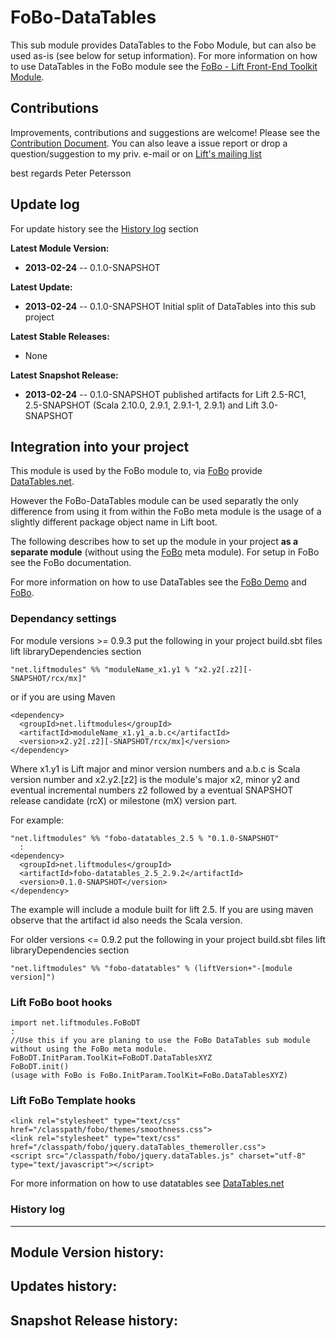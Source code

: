 FoBo-DataTables
=================

This sub module provides DataTables to the Fobo Module, but can also be used as-is (see below for setup information).
For more information on how to use DataTables in the FoBo module see the [FoBo - Lift Front-End Toolkit Module](https://github.com/karma4u101/FoBo).

Contributions
------
Improvements, contributions and suggestions are welcome! Please see the [Contribution Document](https://github.com/karma4u101/FoBo/blob/master/CONTRIBUTING.md). You can also leave a issue report or drop a question/suggestion to my priv. e-mail or on [Lift's mailing list](http://groups.google.com/group/liftweb/) 

best regards 
Peter Petersson 

Update log
----------

For update history see the [History log](https://github.com/karma4u101/FoBo/tree/master/Font-Awesome#history-log) section

**Latest Module Version:**
- **2013-02-24** -- 0.1.0-SNAPSHOT 

**Latest Update:**
- **2013-02-24** -- 0.1.0-SNAPSHOT Initial split of DataTables into this sub project

**Latest Stable Releases:**
- None

**Latest Snapshot Release:**
- **2013-02-24** -- 0.1.0-SNAPSHOT published artifacts for Lift 2.5-RC1, 2.5-SNAPSHOT (Scala 2.10.0, 2.9.1, 2.9.1-1, 2.9.1) and Lift 3.0-SNAPSHOT


Integration into your project 
-------------------------------

This module is used by the FoBo module to, via [FoBo](https://github.com/karma4u101/FoBo/blob/master/README.md) provide [DataTables.net](http://datatables.net/). 

However the FoBo-DataTables module can be used separatly the only difference from using it from within the FoBo meta module is the usage of a slightly different package object name in Lift boot. 

The following describes how to set up the module in your project **as a separate module** (without using the [FoBo](https://github.com/karma4u101/FoBo/blob/master/README.md) meta module). For setup in FoBo see the FoBo documentation.

For more information on how to use DataTables see the [FoBo Demo](http://www.media4u101.se/fobo-lift-template-demo/) and [FoBo](https://github.com/karma4u101/FoBo/blob/master/README.md).  


### Dependancy settings

For module versions >= 0.9.3 put the following in your project build.sbt files lift libraryDependencies section 

    "net.liftmodules" %% "moduleName_x1.y1 % "x2.y2[.z2][-SNAPSHOT/rcx/mx]"

or if you are using Maven

    <dependency>
      <groupId>net.liftmodules</groupId>
      <artifactId>moduleName_x1.y1_a.b.c</artifactId>
      <version>x2.y2[.z2][-SNAPSHOT/rcx/mx]</version>
    </dependency>

Where x1.y1 is Lift major and minor version numbers and a.b.c is Scala
version number and x2.y2.[z2] is the module's major x2, minor y2 and
eventual incremental numbers z2 followed by a eventual SNAPSHOT 
release candidate (rcX) or milestone (mX) version part.

For example:

    "net.liftmodules" %% "fobo-datatables_2.5 % "0.1.0-SNAPSHOT"
      :
    <dependency>
      <groupId>net.liftmodules</groupId>
      <artifactId>fobo-datatables_2.5_2.9.2</artifactId>
      <version>0.1.0-SNAPSHOT</version>
    </dependency>

The example will include a module built for lift 2.5. If you are using maven observe that the artifact id also needs the Scala version.


For older versions <= 0.9.2 put the following in your project build.sbt files lift libraryDependencies section 

    "net.liftmodules" %% "fobo-datatables" % (liftVersion+"-[module version]") 

### Lift FoBo boot hooks

    import net.liftmodules.FoBoDT
    :
    //Use this if you are planing to use the FoBo DataTables sub module without using the FoBo meta module. 
    FoBoDT.InitParam.ToolKit=FoBoDT.DataTablesXYZ 
    FoBoDT.init()
    (usage with FoBo is FoBo.InitParam.ToolKit=FoBo.DataTablesXYZ)   

### Lift FoBo Template hooks

    <link rel="stylesheet" type="text/css" href="/classpath/fobo/themes/smoothness.css">
    <link rel="stylesheet" type="text/css" href="/classpath/fobo/jquery.dataTables_themeroller.css">
    <script src="/classpath/fobo/jquery.dataTables.js" charset="utf-8" type="text/javascript"></script>

For more information on how to use datatables see [DataTables.net](http://datatables.net/)


### History log
----------------

**Module Version history:**
- 

**Updates history:**
- 

**Snapshot Release history:**
- 


